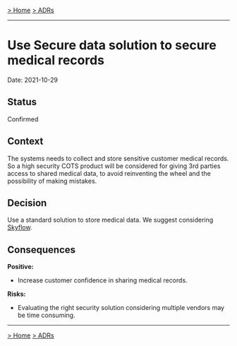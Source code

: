 [> Home](../README.md)    [> ADRs](README.md)

---

# Use Secure data solution to secure medical records

Date: 2021-10-29

## Status

Confirmed

## Context

The systems needs to collect and store sensitive customer medical records. So a high security COTS product will be considered for giving 3rd parties access to shared medical data, to avoid reinventing the wheel and the possibility of making mistakes.

## Decision

Use a standard solution to store medical data. We suggest considering [Skyflow](https://www.skyflow.com/).

## Consequences

**Positive:**

- Increase customer confidence in sharing medical records.

**Risks:**

- Evaluating the right security solution  considering multiple vendors may be time consuming.

---

[> Home](../README.md)    [> ADRs](README.md)